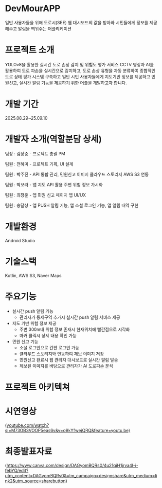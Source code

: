 # DevMourAPP
일반 사용자들을 위해 도로시(SEE) 웹 대시보드의 값을 받아와 시민들에게 정보를 제공해주고 알림을 띄워주는 어플리케이션

# 프로젝트 소개
YOLOv8을 활용한 실시간 도로 손상 감지 및 위험도 평가 서비스 CCTV 영상과 AI를 활용하여 도로 파손을 실시간으로 감지하고, 도로 손상 유형을 자동 분류하여 종합적인 도로 상태 평가 시스템 구축하고 일반 시민 사용자들에게 지도기반 정보를 제공하고 민원신고, 실시간 알림 기능을 제공하기 위한 어플을 개발하고자 합니다.

# 개발 기간
2025.08.29~25.09.10

# 개발자 소개(역할분담 상세)
팀장 : 김상중 - 프로젝트 총괄 PM

팀원 : 전혜미 - 프로젝트 기획, UI 설계

팀원 : 박주진 - API 통합 관리, 민원신고 이미지 클라우드 스토리지 AWS S3 연동

팀원 : 박보라 - 앱 지도 API 활용 주변 위험 정보 가시화

팀원 : 최정운 - 앱 민원 신고 페이지 앱 UI/UX

팀원 : 송달상 - 앱 PUSH 알림 기능, 앱 소셜 로그인 기능, 앱 알림 내역 구현

# 개발환경
Android Studio

# 기술스택
Kotlin, AWS S3, Naver Maps

# 주요기능
+ 실시간 push 알림 기능
    + 관리자가 통제구역 추가시 실시간 push 알림 서비스 제공
+ 지도 기반 위험 정보 제공
    + 주변 300m내 위험 정보 존재시 현재위치에 빨간점으로 시각화
    + 마커 클릭시 상세 내용 확인 가능
+ 민원 신고 기능
    + 소셜 로그인으로 간편 로그인 가능
    + 클라우드 스토리지와 연동하여 제보 이미지 저장
    + 민원신고 완료시 웹 관리자 대시보드로 실시간 알림 발송
    + 제보된 이미지를 바탕으로 관리자가 AI 도로파손 분석
      
# 프로젝트 아키텍쳐

# 시연영상
[(youtube.com/watch?si=M73OB3VOOP5eas6v&v=o9kYfwejQRQ&feature=youtu.be)](https://youtu.be/o9kYfwejQRQ?si=WDLiOwnDlKwgbQJR)

# 최종발표자료
(https://www.canva.com/design/DAGyomBQRs0/4u21qiH1jrva4l-i-febYQ/edit?utm_content=DAGyomBQRs0&utm_campaign=designshare&utm_medium=link2&utm_source=sharebutton)
